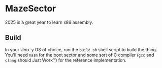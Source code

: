 # MazeSector

2025 is a great year to learn x86 assembly.


## Build

In your Unix-y OS of choice, run the `build.sh` shell script to build the thing.
You'll need `nasm` for the boot sector and some sort of C compiler (`gcc` and
`clang` should Just Work™) for the reference implementation.

